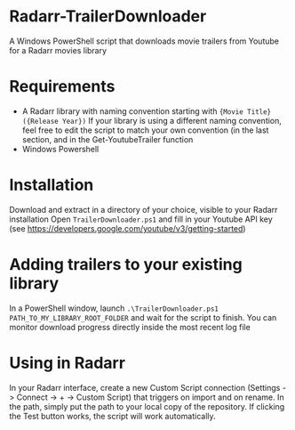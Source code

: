 # Radarr-TrailerDownloader
A Windows PowerShell script that downloads movie trailers from Youtube for a Radarr movies library

# Requirements
- A Radarr library with naming convention starting with `{Movie Title} ({Release Year})`
If your library is using a different naming convention, feel free to edit the script to match your own convention (in the last section, and in the Get-YoutubeTrailer function
- Windows Powershell

# Installation
Download and extract in a directory of your choice, visible to your Radarr installation
Open `TrailerDownloader.ps1` and fill in your Youtube API key (see https://developers.google.com/youtube/v3/getting-started)

# Adding trailers to your existing library
In a PowerShell window, launch `.\TrailerDownloader.ps1 PATH_TO_MY_LIBRARY_ROOT_FOLDER` and wait for the script to finish. You can monitor download progress directly inside the most recent log file

# Using in Radarr
In your Radarr interface, create a new Custom Script connection (Settings -> Connect -> + -> Custom Script) that triggers on import and on rename. In the path, simply put the path to your local copy of the repository. If clicking the Test button works, the script will work automatically.